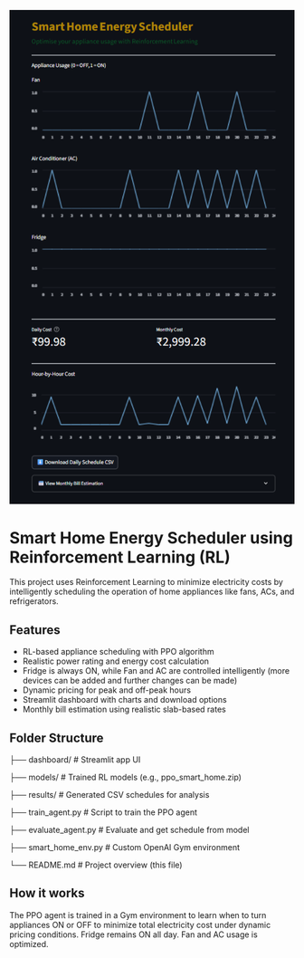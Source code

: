 <p align="center">
  <img src="dashboard.png" alt="Smart Home Energy Scheduler Preview" width="700"/>
</p>


# Smart Home Energy Scheduler using Reinforcement Learning (RL)

This project uses Reinforcement Learning to minimize electricity costs by intelligently scheduling the operation of home appliances like fans, ACs, and refrigerators.

## Features
- RL-based appliance scheduling with PPO algorithm
- Realistic power rating and energy cost calculation
- Fridge is always ON, while Fan and AC are controlled intelligently (more devices can be added and further changes can be made)
- Dynamic pricing for peak and off-peak hours
- Streamlit dashboard with charts and download options
- Monthly bill estimation using realistic slab-based rates

## Folder Structure
├── dashboard/         # Streamlit app UI

├── models/            # Trained RL models (e.g., ppo_smart_home.zip)

├── results/           # Generated CSV schedules for analysis

├── train_agent.py     # Script to train the PPO agent

├── evaluate_agent.py  # Evaluate and get schedule from model

├── smart_home_env.py  # Custom OpenAI Gym environment

└── README.md          # Project overview (this file)


## How it works
The PPO agent is trained in a Gym environment to learn when to turn appliances ON or OFF to minimize total electricity cost under dynamic pricing conditions. Fridge remains ON all day. Fan and AC usage is optimized.

